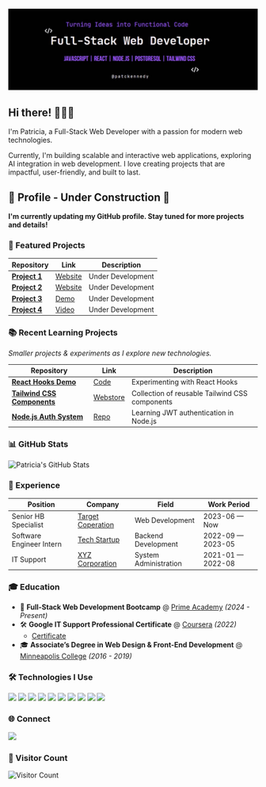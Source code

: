 ![Banner](https://github.com/patriciakennedy/patriciakennedy/raw/main/patickennedy.jpg)


## Hi there! 👩🏾‍💻

I'm Patricia, a Full-Stack Web Developer with a passion for modern web technologies.

Currently, I'm building scalable and interactive web applications, exploring AI integration in web development.
I love creating projects that are impactful, user-friendly, and built to last.



<h2>🚧 <b>Profile - Under Construction</b> 🚧</h2>
<p><b>I'm currently updating my GitHub profile. Stay tuned for more projects and details!</b></p>




### 📌 Featured Projects  

| Repository | Link | Description |
|------------|------|-------------|
| **[Project 1](#)** | [Website](https://yourwebsite.com) | Under Development |
| **[Project 2](https://github.com/patriciakennedy/project2)** | [Website](https://yourwebsite.com) | Under Development |
| **[Project 3](https://github.com/patriciakennedy/project3)** | [Demo](https://yourdemo.com) | Under Development |
| **[Project 4](https://github.com/patriciakennedy/project4)** | [Video](https://yourvideo.com) | Under Development |



### 📚 Recent Learning Projects  
*Smaller projects & experiments as I explore new technologies.*  

| Repository | Link | Description |
|------------|------|-------------|
| **[React Hooks Demo](https://github.com/patriciakennedy/react-hooks-demo)** | [Code](https://github.com/patriciakennedy/react-hooks-demo) | Experimenting with React Hooks |
| **[Tailwind CSS Components](https://github.com/patriciakennedy/tailwind-components)** | [Webstore](https://yourstore.com) | Collection of reusable Tailwind CSS components |
| **[Node.js Auth System](https://github.com/patriciakennedy/node-auth)** | [Repo](https://github.com/patriciakennedy/node-auth) | Learning JWT authentication in Node.js |


### 📊 GitHub Stats  
<img src="https://github-readme-stats.vercel.app/api?username=patriciakennedy&show_icons=true&theme=radical" alt="Patricia's GitHub Stats">

### 👔 Experience  

| Position | Company | Field | Work Period |
|----------|---------|-------|------------|
| Senior HB Specialist | [Target Coperation](https://corporate.target.com/) | Web Development | 2023-06 — Now |
| Software Engineer Intern | [Tech Startup](https://startup-link.com) | Backend Development | 2022-09 — 2023-05 |
| IT Support | [XYZ Corporation](https://company.com) | System Administration | 2021-01 — 2022-08 |


### 🎓 Education  

- 📜 **Full-Stack Web Development Bootcamp** @ [Prime Academy](http://primeacademy.io/) *(2024 - Present)*
- 🛠 **Google IT Support Professional Certificate** @ [Coursera](https://www.coursera.org/) *(2022)*
     - [Certificate](https://www.coursera.org/account/accomplishments/professional-cert/UYLSBD8Y8LCD) 
- 🎓 **Associate’s Degree in Web Design & Front-End Development** @ [Minneapolis College](https://minneapolis.edu/) *(2016 - 2019)*


### 🛠 Technologies I Use
<p align="left">
  <img src="https://img.shields.io/badge/React-20232A?style=for-the-badge&logo=react&logoColor=61DAFB">
  <img src="https://img.shields.io/badge/Node.js-43853D?style=for-the-badge&logo=node.js&logoColor=white">
  <img src="https://img.shields.io/badge/JavaScript-323330?style=for-the-badge&logo=javascript&logoColor=F7DF1E">
  <img src="https://img.shields.io/badge/HTML5-E34F26?style=for-the-badge&logo=html5&logoColor=white">
  <img src="https://img.shields.io/badge/CSS3-1572B6?style=for-the-badge&logo=css3&logoColor=white">
  <img src="https://img.shields.io/badge/PostgreSQL-336791?style=for-the-badge&logo=postgresql&logoColor=white">
  <img src="https://img.shields.io/badge/NPM-CB3837?style=for-the-badge&logo=npm&logoColor=white">
  <img src="https://img.shields.io/badge/VS%20Code-007ACC?style=for-the-badge&logo=visual-studio-code&logoColor=white">
  <img src="https://img.shields.io/badge/Git-F05032?style=for-the-badge&logo=git&logoColor=white">
  <img src="https://img.shields.io/badge/Tailwind%20CSS-38B2AC?style=for-the-badge&logo=tailwind-css&logoColor=white">
</p>

### 🌐 Connect  

<p align="left">
  <a href="https://linkedin.com/in/YOUR-LINKEDIN" target="_blank">
    <img src="https://img.shields.io/badge/LinkedIn-0A66C2?style=for-the-badge&logo=linkedin&logoColor=white&logoWidth=30&label=">
  </a>
</p>


### 👀 Visitor Count  

![Visitor Count](https://komarev.com/ghpvc/?username=patriciakennedy&color=green&style=flat&label=Visitors)
